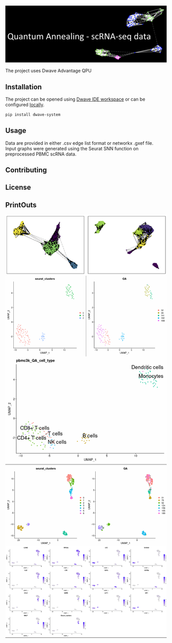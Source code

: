 ![logo](img/logo.png)

The project uses Dwave Advantage QPU
## Installation

The project can be opened using [Dwave IDE workspace](https://ide.dwavesys.io/workspaces/) or can be configured [locally](https://docs.ocean.dwavesys.com/projects/system/en/stable/installation.html).

```bash
pip install dwave-system
```

## Usage

Data are provided in either .csv edge list format or networkx .gxef file.  
Input graphs were generated using the Seurat SNN function on preprocessed PBMC scRNA data.

## Contributing


## License


## PrintOuts
![img1](img/knn_snn.png)
![img2](img/clusters_and_anno.png)
![img3](img/clusters_evaluation.png)
